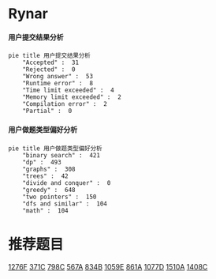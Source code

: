 # Rynar

<!-- tabs:start -->



#### **用户提交结果分析**

```mermaid
pie title 用户提交结果分析
    "Accepted" :  31
    "Rejected" :  0
    "Wrong answer" :  53
    "Runtime error" :  8
    "Time limit exceeded" :  4
    "Memory limit exceeded" :  2
    "Compilation error" :  2
    "Partial" :  0
```

#### **用户做题类型偏好分析**

```mermaid
pie title 用户做题类型偏好分析
    "binary search" :  421
    "dp" :  493
    "graphs" :  308
    "trees" :  42
    "divide and conquer" :  0
    "greedy" :  648
    "two pointers" :  150
    "dfs and similar" :  104
    "math" :  104
```



<!-- tabs:end -->
# 推荐题目
[1276F](https://codeforces.com/contest/1276/problem/F)
[371C](https://codeforces.com/contest/371/problem/C)
[798C](https://codeforces.com/contest/798/problem/C)
[567A](https://codeforces.com/contest/567/problem/A)
[834B](https://codeforces.com/contest/834/problem/B)
[1059E](https://codeforces.com/contest/1059/problem/E)
[861A](https://codeforces.com/contest/861/problem/A)
[1077D](https://codeforces.com/contest/1077/problem/D)
[1510A](https://codeforces.com/contest/1510/problem/A)
[1408C](https://codeforces.com/contest/1408/problem/C)
